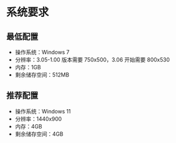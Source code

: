 # 系统要求

## 最低配置

- 操作系统：Windows 7
- 分辨率：3.05-1.00 版本需要 750x500，3.06 开始需要 800x530
- 内存：1GB
- 剩余储存空间：512MB

## 推荐配置

- 操作系统：Windows 11
- 分辨率：1440x900
- 内存：4GB
- 剩余储存空间：4GB
